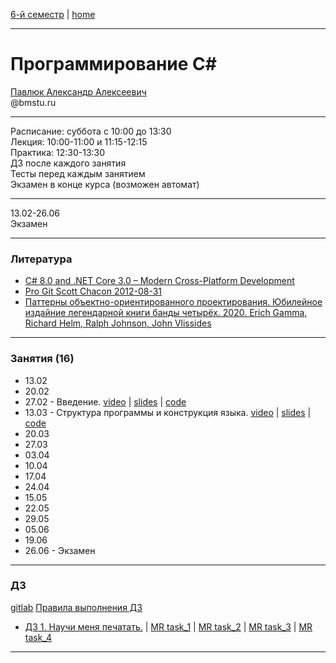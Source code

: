 [6-й семестр](https://github.com/dKosarevsky/iu7/blob/master/2021_6_sem.md) | [home](https://github.com/dKosarevsky/iu7)
____________________________________
# Программирование C#
[Павлюк Александр Алексеевич](https://www.linkedin.com/in/alexander-pavlyuk-a1695664/) \
@bmstu.ru 
__________
Расписание: суббота с 10:00 до 13:30 \
Лекция: 10:00-11:00 и 11:15-12:15 \
Практика: 12:30-13:30 \
ДЗ после каждого занятия \
Тесты перед каждым занятием \
Экзамен в конце курса (возможен автомат) 
__________
13.02-26.06 \
Экзамен 
____________________________________
### Литература

* [C# 8.0 and .NET Core 3.0 – Modern Cross-Platform Development](https://drive.google.com/file/d/1rupiW7VXN2WrwqV3j34NtuuNfLbYYa5n/view?usp=sharing)
* [Pro Git Scott Chacon 2012-08-31](https://drive.google.com/file/d/1vS4fdeEeuly8QajccmhmTn1rHPK00lIq/view?usp=sharing)
* [Паттерны объектно-ориентированного проектирования. Юбилейное издайние легендарной книги банды четырёх. 2020. Erich Gamma, Richard Helm, Ralph Johnson, John Vlissides](https://drive.google.com/file/d/1EXsKAMcRRgx_20azZSLDOcEpIuP0URYs/view?usp=sharing)
____________________________________
### Занятия (16)

* 13.02
* 20.02
* 27.02 - Введение. [video](https://www.youtube.com/watch?v=QPZbfCso-AE&feature=youtu.be) | [slides](https://gitlab.com/alexander-pavlyuk-courses/csharp/c-sharp-course-spring-2021/-/blob/master/lessons/C%23%20-%2001%20-%20%D0%92%D1%81%D1%82%D1%83%D0%BF%D0%BB%D0%B5%D0%BD%D0%B8%D0%B5.pdf) | [code](https://gitlab.com/alexander-pavlyuk-courses/csharp/c-sharp-course-spring-2021/-/tree/master/lessons/Lesson01)
* 13.03 - Структура программы и конструкция языка. [video](https://www.youtube.com/watch?v=KV-wP4CSTIs) | [slides](https://gitlab.com/alexander-pavlyuk-courses/csharp/c-sharp-course-spring-2021/-/blob/master/lessons/C%23%20-%2002%20-%20%D0%A1%D1%82%D1%80%D1%83%D0%BA%D1%82%D1%83%D1%80%D0%B0%20%D0%BF%D1%80%D0%BE%D0%B3%D1%80%D0%B0%D0%BC%D0%BC%D1%8B,%20%D0%B0%D0%B1%D1%81%D1%82%D1%80%D0%B0%D0%BA%D1%86%D0%B8%D0%B8%20%D0%B8%20%D0%BA%D0%BE%D0%BD%D1%81%D1%82%D1%80%D1%83%D0%BA%D1%86%D0%B8%D0%B8%20%D1%8F%D0%B7%D1%8B%D0%BA%D0%B0.pdf) | [code](https://gitlab.com/alexander-pavlyuk-courses/csharp/c-sharp-course-spring-2021/-/tree/master/lessons/Lesson02)
* 20.03
* 27.03
* 03.04
* 10.04
* 17.04
* 24.04
* 15.05
* 22.05
* 29.05
* 05.06
* 19.06
* 26.06 - Экзамен
____________________________________
### ДЗ
[gitlab](https://gitlab.com/alexander-pavlyuk-courses/csharp/c-sharp-course-spring-2021)
[Правила выполнения ДЗ](https://gitlab.com/alexander-pavlyuk-courses/csharp/c-sharp-course-spring-2021/-/blob/master/assignments/git-and-gitlab.md)

* [ДЗ 1. Научи меня печатать.](https://gitlab.com/alexander-pavlyuk-courses/csharp/c-sharp-course-spring-2021/-/blob/master/assignments/01%20-%20Teach%20me%20how%20to%20type.md) | [MR task_1](https://gitlab.com/bmstu_c_sharp/001_teach-me-to-print/-/merge_requests/1) | [MR task_2](https://gitlab.com/bmstu_c_sharp/001_teach-me-to-print/-/merge_requests/2) | [MR task_3](https://gitlab.com/bmstu_c_sharp/001_teach-me-to-print/-/merge_requests/3) | [MR task_4]()
____________________________________
